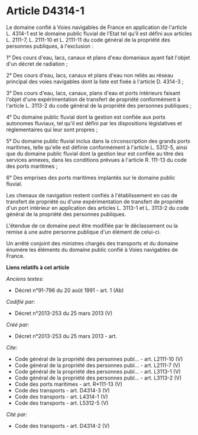 # Article D4314-1

Le domaine confié à Voies navigables de France en application de l'article L. 4314-1 est le domaine public fluvial de l'Etat
tel qu'il est défini aux articles L. 2111-7, L. 2111-10 et L. 2111-11 du code général de la propriété des personnes
publiques, à l'exclusion : 

1° Des cours d'eau, lacs, canaux et plans d'eau domaniaux ayant fait l'objet d'un décret de radiation ; 

2° Des cours d'eau, lacs, canaux et plans d'eau non reliés au réseau principal des voies navigables dont la liste est fixée à
l'article D. 4314-3 ; 

3° Des cours d'eau, lacs, canaux, plans d'eau et ports intérieurs faisant l'objet d'une expérimentation de transfert de
propriété conformément à l'article L. 3113-2 du code général de la propriété des personnes publiques ; 

4° Du domaine public fluvial dont la gestion est confiée aux ports autonomes fluviaux, tel qu'il est défini par les
dispositions législatives et réglementaires qui leur sont propres ; 

5° Du domaine public fluvial inclus dans la circonscription des grands ports maritimes, telle qu'elle est définie
conformément à l'article L. 5312-5, ainsi que du domaine public fluvial dont la gestion leur est confiée au titre des
services annexes, dans les conditions prévues à l'article R. 111-13 du code des ports maritimes ; 

6° Des emprises des ports maritimes implantés sur le domaine public fluvial. 

Les chenaux de navigation restent confiés à l'établissement en cas de transfert de propriété ou d'une expérimentation de
transfert de propriété d'un port intérieur en application des articles L. 3113-1 et L. 3113-2 du code général de la propriété
des personnes publiques. 

L'étendue de ce domaine peut être modifiée par le déclassement ou la remise à une autre personne publique d'un élément de
celui-ci. 

Un arrêté conjoint des ministres chargés des transports et du domaine énumère les éléments du domaine public confié à Voies
navigables de France.

**Liens relatifs à cet article**

_Anciens textes_:

  - Décret n°91-796 du 20 août 1991 - art. 1 (Ab)

_Codifié par_:

  - Décret n°2013-253 du 25 mars 2013 (V)

_Créé par_:

  - Décret n°2013-253 du 25 mars 2013 - art.

_Cite_:

  - Code général de la propriété des personnes publ... - art. L2111-10 (V)
  - Code général de la propriété des personnes publ... - art. L2111-7 (V)
  - Code général de la propriété des personnes publ... - art. L3113-1 (V)
  - Code général de la propriété des personnes publ... - art. L3113-2 (V)
  - Code des ports maritimes - art. R*111-13 (V)
  - Code des transports - art. D4314-3 (V)
  - Code des transports - art. L4314-1 (V)
  - Code des transports - art. L5312-5 (V)

_Cité par_:

  - Code des transports - art. D4314-2 (V)
